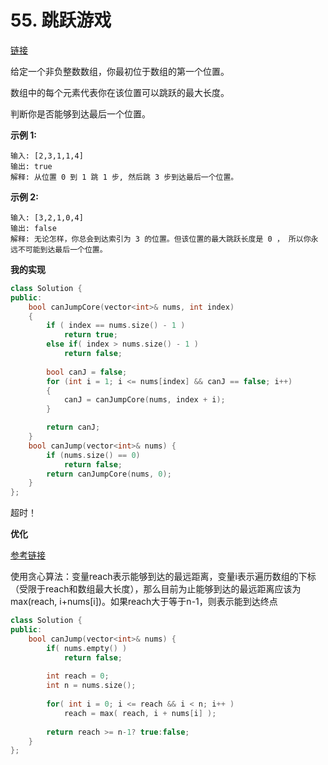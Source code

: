 # 55. 跳跃游戏

[链接](https://leetcode-cn.com/problems/jump-game/description/)

给定一个非负整数数组，你最初位于数组的第一个位置。

数组中的每个元素代表你在该位置可以跳跃的最大长度。

判断你是否能够到达最后一个位置。

**示例 1:**

```
输入: [2,3,1,1,4]
输出: true
解释: 从位置 0 到 1 跳 1 步, 然后跳 3 步到达最后一个位置。
```

**示例 2:**

```
输入: [3,2,1,0,4]
输出: false
解释: 无论怎样，你总会到达索引为 3 的位置。但该位置的最大跳跃长度是 0 ， 所以你永远不可能到达最后一个位置。
```

**我的实现**

```c++
class Solution {
public:
	bool canJumpCore(vector<int>& nums, int index)
	{
		if ( index == nums.size() - 1 )
            return true;
        else if( index > nums.size() - 1 )
            return false;
		
		bool canJ = false;
		for (int i = 1; i <= nums[index] && canJ == false; i++)
		{
			canJ = canJumpCore(nums, index + i);
		}

		return canJ;
	}
	bool canJump(vector<int>& nums) {
		if (nums.size() == 0)
			return false;
		return canJumpCore(nums, 0);
	}
};
```

超时！

**优化**

[参考链接](https://blog.csdn.net/makuiyu/article/details/44218439)

使用贪心算法：变量reach表示能够到达的最远距离，变量i表示遍历数组的下标（受限于reach和数组最大长度），那么目前为止能够到达的最远距离应该为max(reach, i+nums[i])。如果reach大于等于n-1，则表示能到达终点

```c++
class Solution {
public:
    bool canJump(vector<int>& nums) {
        if( nums.empty() )
            return false;
        
        int reach = 0;
        int n = nums.size();
        
        for( int i = 0; i <= reach && i < n; i++ )
            reach = max( reach, i + nums[i] );
        
        return reach >= n-1? true:false; 
    }
};
```



